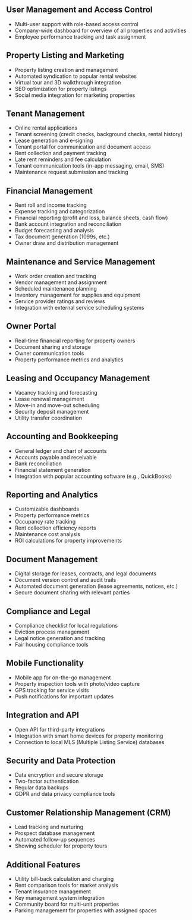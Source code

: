 ## User Management and Access Control

- Multi-user support with role-based access control
- Company-wide dashboard for overview of all properties and activities
- Employee performance tracking and task assignment

## Property Listing and Marketing

- Property listing creation and management
- Automated syndication to popular rental websites
- Virtual tour and 3D walkthrough integration
- SEO optimization for property listings
- Social media integration for marketing properties

## Tenant Management

- Online rental applications
- Tenant screening (credit checks, background checks, rental history)
- Lease generation and e-signing
- Tenant portal for communication and document access
- Rent collection and payment tracking
- Late rent reminders and fee calculation
- Tenant communication tools (in-app messaging, email, SMS)
- Maintenance request submission and tracking

## Financial Management

- Rent roll and income tracking
- Expense tracking and categorization
- Financial reporting (profit and loss, balance sheets, cash flow)
- Bank account integration and reconciliation
- Budget forecasting and analysis
- Tax document generation (1099s, etc.)
- Owner draw and distribution management

## Maintenance and Service Management

- Work order creation and tracking
- Vendor management and assignment
- Scheduled maintenance planning
- Inventory management for supplies and equipment
- Service provider ratings and reviews
- Integration with external service scheduling systems

## Owner Portal

- Real-time financial reporting for property owners
- Document sharing and storage
- Owner communication tools
- Property performance metrics and analytics

## Leasing and Occupancy Management

- Vacancy tracking and forecasting
- Lease renewal management
- Move-in and move-out scheduling
- Security deposit management
- Utility transfer coordination

## Accounting and Bookkeeping

- General ledger and chart of accounts
- Accounts payable and receivable
- Bank reconciliation
- Financial statement generation
- Integration with popular accounting software (e.g., QuickBooks)

## Reporting and Analytics

- Customizable dashboards
- Property performance metrics
- Occupancy rate tracking
- Rent collection efficiency reports
- Maintenance cost analysis
- ROI calculations for property improvements

## Document Management

- Digital storage for leases, contracts, and legal documents
- Document version control and audit trails
- Automated document generation (lease agreements, notices, etc.)
- Secure document sharing with relevant parties

## Compliance and Legal

- Compliance checklist for local regulations
- Eviction process management
- Legal notice generation and tracking
- Fair housing compliance tools

## Mobile Functionality

- Mobile app for on-the-go management
- Property inspection tools with photo/video capture
- GPS tracking for service visits
- Push notifications for important updates

## Integration and API

- Open API for third-party integrations
- Integration with smart home devices for property monitoring
- Connection to local MLS (Multiple Listing Service) databases

## Security and Data Protection

- Data encryption and secure storage
- Two-factor authentication
- Regular data backups
- GDPR and data privacy compliance tools

## Customer Relationship Management (CRM)

- Lead tracking and nurturing
- Prospect database management
- Automated follow-up sequences
- Showing scheduler for property tours

## Additional Features

- Utility bill-back calculation and charging
- Rent comparison tools for market analysis
- Tenant insurance management
- Key management system integration
- Community board for multi-unit properties
- Parking management for properties with assigned spaces
